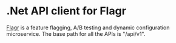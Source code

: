 # .Net API client for Flagr

[Flagr](https://github.com/checkr/flagr) is a feature flagging, A/B testing and dynamic configuration microservice. The base path for all the APIs is \"/api/v1\". 